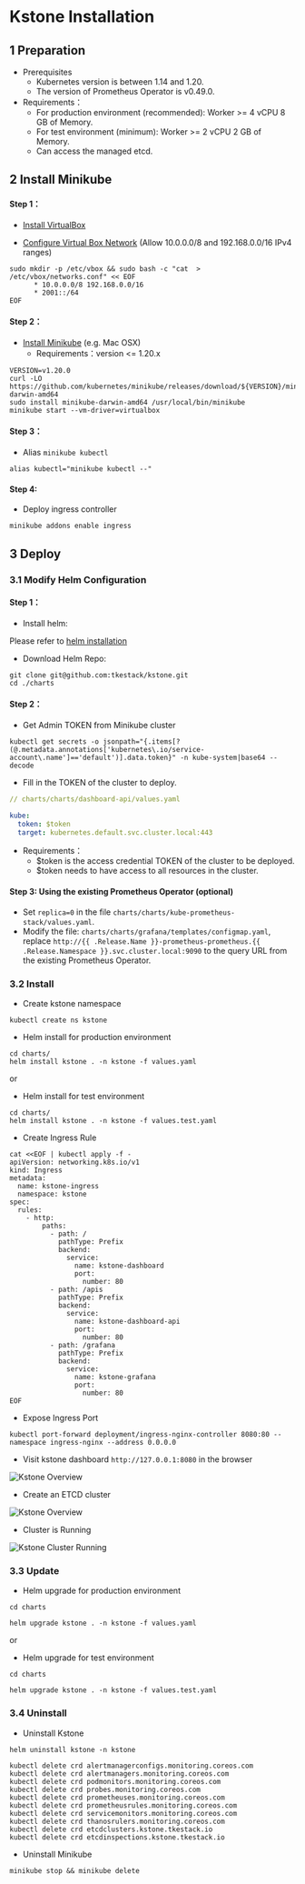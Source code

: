 # Kstone Installation

## 1 Preparation

- Prerequisites
  - Kubernetes version is between 1.14 and 1.20.
  - The version of Prometheus Operator is v0.49.0.
- Requirements：
  - For production environment (recommended): Worker >= 4 vCPU 8 GB of Memory.
  - For test environment (minimum): Worker >= 2 vCPU 2 GB of Memory.
  - Can access the managed etcd.

## 2 Install Minikube

#### Step 1：

- [Install VirtualBox](https://www.virtualbox.org/wiki/Downloads)

- [Configure Virtual Box Network](https://www.virtualbox.org/manual/ch06.html#network_hostonly) (Allow 10.0.0.0/8 and 192.168.0.0/16 IPv4 ranges)
```shell
sudo mkdir -p /etc/vbox && sudo bash -c "cat  > /etc/vbox/networks.conf" << EOF
      * 10.0.0.0/8 192.168.0.0/16
      * 2001::/64
EOF
```

#### Step 2：
- [Install Minikube](https://minikube.sigs.k8s.io/docs/start/) (e.g. Mac OSX)
    - Requirements：version <= 1.20.x
```shell
VERSION=v1.20.0
curl -LO https://github.com/kubernetes/minikube/releases/download/${VERSION}/minikube-darwin-amd64
sudo install minikube-darwin-amd64 /usr/local/bin/minikube
minikube start --vm-driver=virtualbox
```

#### Step 3：

- Alias `minikube kubectl`
```shell
alias kubectl="minikube kubectl --"
```
#### Step 4:

- Deploy ingress controller
```shell
minikube addons enable ingress
```

## 3 Deploy

### 3.1 Modify Helm Configuration

#### Step 1：
- Install helm:

Please refer to [helm installation](https://helm.sh/docs/intro/install/)

- Download Helm Repo:

``` shell
git clone git@github.com:tkestack/kstone.git
cd ./charts
```

#### Step 2：

- Get Admin TOKEN from Minikube cluster

```shell
kubectl get secrets -o jsonpath="{.items[?(@.metadata.annotations['kubernetes\.io/service-account\.name']=='default')].data.token}" -n kube-system|base64 --decode
```

- Fill in the TOKEN of the cluster to deploy.

``` yaml
// charts/charts/dashboard-api/values.yaml

kube:
  token: $token
  target: kubernetes.default.svc.cluster.local:443
```

- Requirements：
    - $token is the access credential TOKEN of the cluster to be deployed.
    - $token needs to have access to all resources in the cluster.

#### Step 3: Using the existing Prometheus Operator (optional)

- Set `replica=0` in the file `charts/charts/kube-prometheus-stack/values.yaml`.
- Modify the file: `charts/charts/grafana/templates/configmap.yaml`, replace `http://{{ .Release.Name }}-prometheus-prometheus.{{ .Release.Namespace }}.svc.cluster.local:9090` to the query URL from the existing Prometheus Operator.

### 3.2 Install

- Create kstone namespace

``` shell
kubectl create ns kstone
```
- Helm install for production environment

```shell
cd charts/
helm install kstone . -n kstone -f values.yaml
```

or

- Helm install for test environment

```shell
cd charts/
helm install kstone . -n kstone -f values.test.yaml
```

- Create Ingress Rule
  
```shell
cat <<EOF | kubectl apply -f -
apiVersion: networking.k8s.io/v1
kind: Ingress
metadata:
  name: kstone-ingress
  namespace: kstone
spec:
  rules:
    - http:
        paths:
          - path: /
            pathType: Prefix
            backend:
              service:
                name: kstone-dashboard
                port:
                  number: 80
          - path: /apis
            pathType: Prefix
            backend:
              service:
                name: kstone-dashboard-api
                port:
                  number: 80
          - path: /grafana
            pathType: Prefix
            backend:
              service:
                name: kstone-grafana
                port:
                  number: 80
EOF
```

- Expose Ingress Port
```shell
kubectl port-forward deployment/ingress-nginx-controller 8080:80 --namespace ingress-nginx --address 0.0.0.0
```

- Visit kstone dashboard `http://127.0.0.1:8080` in the browser

![Kstone Overview](../images/kstone-overview.png)

- Create an ETCD cluster

![Kstone Overview](../images/kstone-etcd-cluster-create.png)

- Cluster is Running

![Kstone Cluster Running](../images/kstone-etcd-cluster-running.png)

### 3.3 Update

- Helm upgrade for production environment

``` shell
cd charts

helm upgrade kstone . -n kstone -f values.yaml
```

or

- Helm upgrade for test environment

``` shell
cd charts

helm upgrade kstone . -n kstone -f values.test.yaml
```

### 3.4 Uninstall

- Uninstall Kstone
``` shell
helm uninstall kstone -n kstone

kubectl delete crd alertmanagerconfigs.monitoring.coreos.com
kubectl delete crd alertmanagers.monitoring.coreos.com
kubectl delete crd podmonitors.monitoring.coreos.com
kubectl delete crd probes.monitoring.coreos.com
kubectl delete crd prometheuses.monitoring.coreos.com
kubectl delete crd prometheusrules.monitoring.coreos.com
kubectl delete crd servicemonitors.monitoring.coreos.com
kubectl delete crd thanosrulers.monitoring.coreos.com
kubectl delete crd etcdclusters.kstone.tkestack.io
kubectl delete crd etcdinspections.kstone.tkestack.io
```
- Uninstall Minikube
```shell
minikube stop && minikube delete
```
